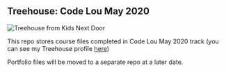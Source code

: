 ## Treehouse: Code Lou May 2020

![Treehouse from Kids Next Door](https://vignette.wikia.nocookie.net/knd/images/9/94/Sector_V_Treehouse.jpg/revision/latest/scale-to-width-down/340?cb=20170305002602)

This repo stores course files completed in Code Lou May 2020 track (you can see my Treehouse profile [here](https://teamtreehouse.com/christopherdehner))

Portfolio files will be moved to a separate repo at a later date.
